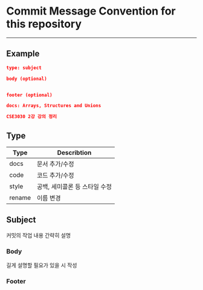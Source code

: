 # **Commit Message Convention for this repository**
---

## **Example**


```json
type: subject

body (optional)


footer (optional)
```

```json
docs: Arrays, Structures and Unions

CSE3030 2강 강의 정리

```


## **Type**

| Type | Describtion |
| --- | --- |
| docs | 문서 추가/수정 |
| code | 코드 추가/수정 |
| style | 공백, 세미콜론 등 스타일 수정 |
| rename | 이름 변경 |



## **Subject**

커밋의 작업 내용 간략히 설명


### **Body**

길게 설명할 필요가 있을 시 작성


### **Footer**
